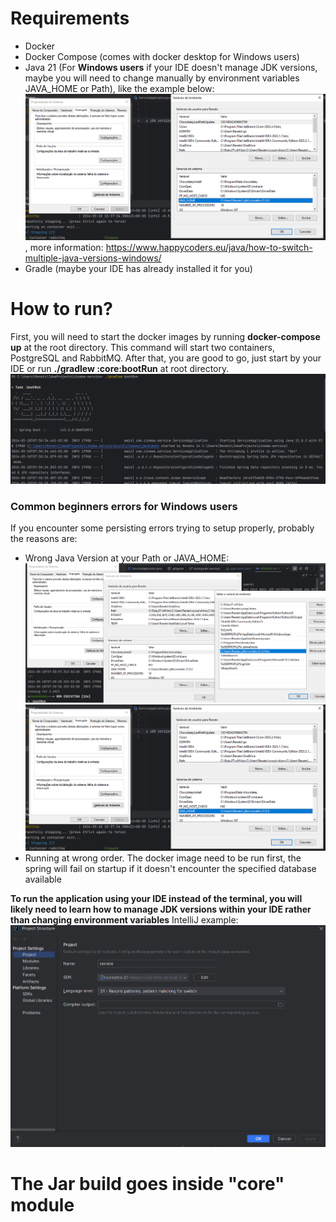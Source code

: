 # Requirements
- Docker
- Docker Compose (comes with docker desktop for Windows users)
- Java 21 (For **Windows users** if your IDE doesn't manage JDK versions, maybe you will need to change manually by environment variables JAVA_HOME or Path), like the example below:
![img.png](./readme-images/environment-variables-example.png), more information: https://www.happycoders.eu/java/how-to-switch-multiple-java-versions-windows/
- Gradle (maybe your IDE has already installed it for you)

# How to run?
First, you will need to start the docker images by running **docker-compose up** at the root directory. This command will start two containers, PostgreSQL and RabbitMQ.
After that, you are good to go, just start by your IDE or run **./gradlew :core:bootRun** at root directory.
![img.png](./readme-images/spring-start-example.png)

### Common beginners errors for Windows users
If you encounter some persisting errors trying to setup properly, probably the reasons are:
- Wrong Java Version at your Path or JAVA_HOME:
![img.png](./readme-images/java-path-environment-variables.png)
![img.png](./readme-images/environment-variables-example.png)
- Running at wrong order. The docker image need to be run first, the spring will fail on startup if it doesn't encounter the specified database available

**To run the application using your IDE instead of the terminal, you will likely need to learn how to manage JDK versions within your IDE rather than changing environment variables**
IntelliJ example:
![img.png](./readme-images/changing-jdk-version-by-intellij.png)


# The Jar build goes inside "core" module
